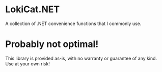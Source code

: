 # LokiCat.NET

A collection of .NET convenience functions that I commonly use.

# Probably not optimal!

This library is provided as-is, with no warranty or guarantee of any kind. Use at your own risk!